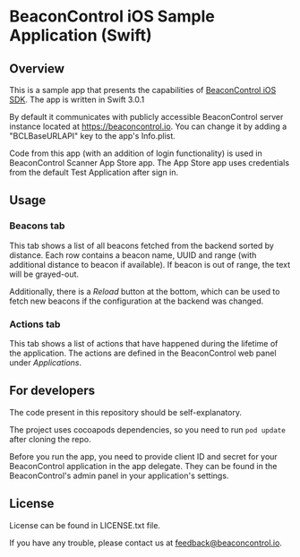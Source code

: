 BeaconControl iOS Sample Application (Swift)
=======================

## Overview

This is a sample app that presents the capabilities of [BeaconControl iOS SDK](https://github.com/upnext/BeaconControl_iOS_SDK). The app is written in Swift 3.0.1

By default it communicates with publicly accessible BeaconControl server instance located at https://beaconcontrol.io. You can change it by adding a "BCLBaseURLAPI" key to the app's Info.plist. 

Code from this app (with an addition of login functionality) is used in BeaconControl Scanner App Store app. The App Store app uses credentials from the default Test Application after sign in.

## Usage

### Beacons tab

This tab shows a list of all beacons fetched from the backend sorted by distance.
Each row contains a beacon name, UUID and range (with additional distance to beacon if available).
If beacon is out of range, the text will be grayed-out.

Additionally, there is a _Reload_ button at the bottom, which can be used to fetch new beacons if the configuration at the backend was changed.

### Actions tab

This tab shows a list of actions that have happened during the lifetime of the application.
The actions are defined in the BeaconControl web panel under _Applications_.

## For developers

The code present in this repository should be self-explanatory.

The project uses cocoapods dependencies, so you need to run `pod update` after cloning the repo.

Before you run the app, you need to provide client ID and secret for your BeaconControl application in the app delegate. They can be found in the BeaconControl's admin panel in your application's settings.

## License

License can be found in LICENSE.txt file.

If you have any trouble, please contact us at feedback@beaconcontrol.io.
